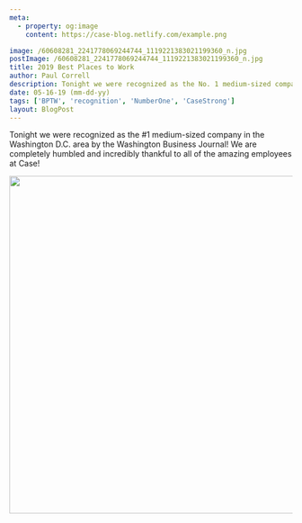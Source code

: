 ```yaml
---
meta:
  - property: og:image
    content: https://case-blog.netlify.com/example.png

image: /60608281_2241778069244744_1119221383021199360_n.jpg
postImage: /60608281_2241778069244744_1119221383021199360_n.jpg
title: 2019 Best Places to Work
author: Paul Correll
description: Tonight we were recognized as the No. 1 medium-sized company in the Washington D.C. area by the Washington Business Journal!
date: 05-16-19 (mm-dd-yy)
tags: ['BPTW', 'recognition', 'NumberOne', 'CaseStrong']
layout: BlogPost
---
```


Tonight we were recognized as the #1 medium-sized company in the Washington D.C. area by the Washington Business Journal! We are completely humbled and incredibly thankful to all of the amazing employees at Case!

<center><img src="/60338927_2241777992578085_4947551228318973952_n.jpg" width="600"/></center><br/>